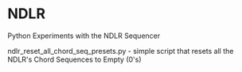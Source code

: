 # NDLR
Python Experiments with the NDLR Sequencer

ndlr_reset_all_chord_seq_presets.py - simple script that resets all the NDLR's Chord Sequences to Empty (0's)
